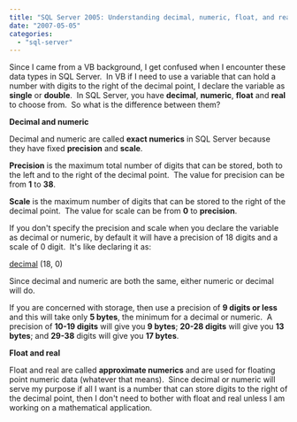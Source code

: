 ```yaml
---
title: "SQL Server 2005: Understanding decimal, numeric, float, and real data types"
date: "2007-05-05"
categories: 
  - "sql-server"
---
```


Since I came from a VB background, I get confused when I encounter these data types in SQL Server.  In VB if I need to use a variable that can hold a number with digits to the right of the decimal point, I declare the variable as **single** or **double**.  In SQL Server, you have **decimal**, **numeric**, **float** and **real** to choose from.  So what is the difference between them?

**Decimal and numeric**

Decimal and numeric are called **exact numerics** in SQL Server because they have fixed **precision** and **scale**. 

**Precision** is the maximum total number of digits that can be stored, both to the left and to the right of the decimal point.  The value for precision can be from **1** to **38**.

**Scale** is the maximum number of digits that can be stored to the right of the decimal point.  The value for scale can be from **0** to **precision**.

If you don't specify the precision and scale when you declare the variable as decimal or numeric, by default it will have a precision of 18 digits and a scale of 0 digit.  It's like declaring it as:

[decimal](http://search.microsoft.com/default.asp?so=RECCNT&siteid=us%2Fdev&p=1&nq=NEW&qu=decimal&IntlSearch=&boolean=PHRASE&ig=01&i=09&i=99) (18, 0)

Since decimal and numeric are both the same, either numeric or decimal will do.

If you are concerned with storage, then use a precision of **9 digits or less** and this will take only **5 bytes**, the minimum for a decimal or numeric.  A precision of **10-19 digits** will give you **9 bytes**; **20-28 digits** will give you **13 bytes**; and **29-38** digits will give you **17 bytes**.

**Float and real**

Float and real are called **approximate numerics** and are used for floating point numeric data (whatever that means).  Since decimal or numeric will serve my purpose if all I want is a number that can store digits to the right of the decimal point, then I don't need to bother with float and real unless I am working on a mathematical application.
